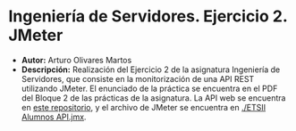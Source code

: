 # Ingeniería de Servidores. Ejercicio 2. JMeter

- **Autor:** Arturo Olivares Martos
- **Descripción:** Realización del Ejercicio 2 de la asignatura Ingeniería de Servidores, que consiste en la monitorización de una API REST utilizando JMeter. El enunciado de la práctica se encuentra en el PDF del Bloque 2 de las prácticas de la asignatura. La API web se encuentra en [este repositorio](https://github.com/davidPalomar-ugr/iseP4JMeter), y el archivo de JMeter se encuentra en [./ETSII Alumnos API.jmx](https://github.com/LosDelDGIIM/LosDelDGIIM.github.io/blob/main/subjects/ISE/Pr%C3%A1cticas/Ejercicio%202/ETSII%20Alumnos%20API.jmx).